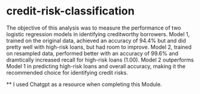 # credit-risk-classification
The objective of this analysis was to measure the performance of two logistic regression models in identifying creditworthy borrowers.
Model 1, trained on the original data, achieved an accuracy of 94.4% but and did pretty well with high-risk loans, but had room to improve.
Model 2, trained on resampled data, performed better with an accuracy of 99.6% and dramtically increased recall for high-risk loans (1.00).
Model 2 outperforms Model 1 in predicting high-risk loans and overall accuracy, making it the recommended choice for identifying credit risks.

** I used Chatgpt as a resource when completing this Module. 
